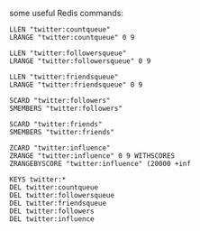 
some useful Redis commands:

    LLEN "twitter:countqueue"
    LRANGE "twitter:countqueue" 0 9

    LLEN "twitter:followersqueue"
    LRANGE "twitter:followersqueue" 0 9

    LLEN "twitter:friendsqueue"
    LRANGE "twitter:friendsqueue" 0 9

    SCARD "twitter:followers"
    SMEMBERS "twitter:followers"

    SCARD "twitter:friends"
    SMEMBERS "twitter:friends"

    ZCARD "twitter:influence"
    ZRANGE "twitter:influence" 0 9 WITHSCORES
    ZRANGEBYSCORE "twitter:influence" (20000 +inf

    KEYS twitter:*
    DEL twitter:countqueue
    DEL twitter:followersqueue
    DEL twitter:friendsqueue
    DEL twitter:followers
    DEL twitter:influence
